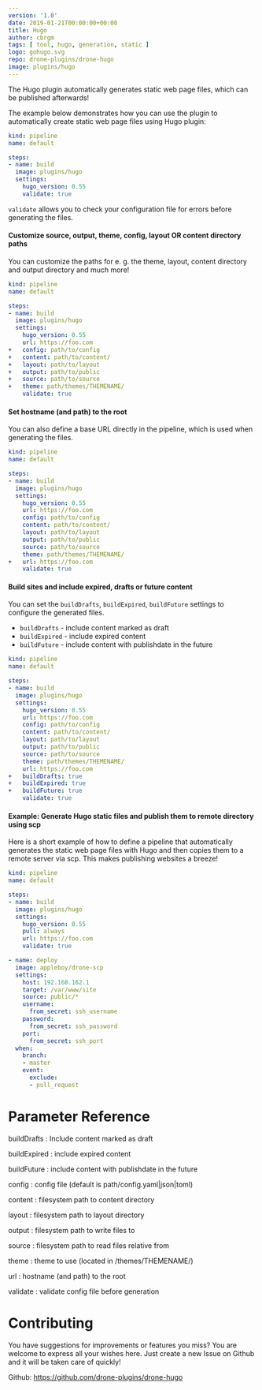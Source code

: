 ```yaml
---
version: '1.0'
date: 2019-01-21T00:00:00+00:00
title: Hugo
author: cbrgm
tags: [ tool, hugo, generation, static ]
logo: gohugo.svg
repo: drone-plugins/drone-hugo
image: plugins/hugo
---
```


The Hugo plugin automatically generates static web page files, which can be published afterwards!

The example below demonstrates how you can use the plugin to automatically create static web page files using Hugo plugin:

```yml
kind: pipeline
name: default

steps:
- name: build
  image: plugins/hugo
  settings:
    hugo_version: 0.55
    validate: true
```

`validate` allows you to check your configuration file for errors before generating the files.

#### Customize source, output, theme, config, layout OR content directory paths

You can customize the paths for e. g. the theme, layout, content directory and output directory and much more!

```yml
kind: pipeline
name: default

steps:
- name: build
  image: plugins/hugo
  settings:
    hugo_version: 0.55
    url: https://foo.com
+   config: path/to/config
+   content: path/to/content/
+   layout: path/to/layout
+   output: path/to/public
+   source: path/to/source
+   theme: path/themes/THEMENAME/
    validate: true
```

#### Set hostname (and path) to the root

You can also define a base URL directly in the pipeline, which is used when generating the files.

```yml
kind: pipeline
name: default

steps:
- name: build
  image: plugins/hugo
  settings:
    hugo_version: 0.55
    url: https://foo.com
    config: path/to/config
    content: path/to/content/
    layout: path/to/layout
    output: path/to/public
    source: path/to/source
    theme: path/themes/THEMENAME/
+   url: https://foo.com
    validate: true
```

#### Build sites and include expired, drafts or future content

You can set the `buildDrafts`, `buildExpired`, `buildFuture` settings to configure the generated files.

- `buildDrafts` - include content marked as draft
- `buildExpired` - include expired content
- `buildFuture` - include content with publishdate in the future

```yml
kind: pipeline
name: default

steps:
- name: build
  image: plugins/hugo
  settings:
    hugo_version: 0.55
    url: https://foo.com
    config: path/to/config
    content: path/to/content/
    layout: path/to/layout
    output: path/to/public
    source: path/to/source
    theme: path/themes/THEMENAME/
    url: https://foo.com
+   buildDrafts: true
+   buildExpired: true
+   buildFuture: true
    validate: true
```

#### **Example**: Generate Hugo static files and publish them to remote directory using scp

Here is a short example of how to define a pipeline that automatically generates the static web page files with Hugo and then copies them to a remote server via scp. This makes publishing websites a breeze!

```yml
kind: pipeline
name: default

steps:
- name: build
  image: plugins/hugo
  settings:
    hugo_version: 0.55
    pull: always
    url: https://foo.com
    validate: true

- name: deploy
  image: appleboy/drone-scp
  settings:
    host: 192.168.162.1
    target: /var/www/site
    source: public/*
    username:
      from_secret: ssh_username
    password:
      from_secret: ssh_password
    port:
      from_secret: ssh_port
  when:
    branch:
    - master
    event:
      exclude:
      - pull_request
```

# Parameter Reference

buildDrafts
: Include content marked as draft

buildExpired
: include expired content

buildFuture
: include content with publishdate in the future

config
: config file (default is path/config.yaml|json|toml)

content
: filesystem path to content directory

layout
: filesystem path to layout directory

output
: filesystem path to write files to

source
: filesystem path to read files relative from

theme
: theme to use (located in /themes/THEMENAME/)

url
: hostname (and path) to the root

validate
: validate config file before generation

# Contributing

You have suggestions for improvements or features you miss? You are welcome to express all your wishes here. Just create a new Issue on Github and it will be taken care of quickly!

Github: https://github.com/drone-plugins/drone-hugo